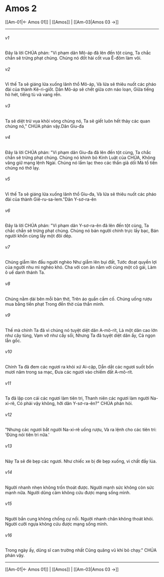 # Amos 2

[[Am-01|← Amos 01]] | [[Amos]] | [[Am-03|Amos 03 →]]
***



###### v1 
Đây là lời CHÚA phán: "Vi phạm dân Mô-áp đã lên đến tột cùng, Ta chắc chắn sẽ trừng phạt chúng. Chúng nó đốt hài cốt vua Ê-đôm làm vôi. 

###### v2 
Vì thế Ta sẽ giáng lửa xuống lãnh thổ Mô-áp, Và lửa sẽ thiêu nuốt các pháo đài của thành Kê-ri-giốt. Dân Mô-áp sẽ chết giữa cơn náo loạn, Giữa tiếng hò hét, tiếng tù và vang rền. 

###### v3 
Ta sẽ diệt trừ vua khỏi vòng chúng nó, Ta sẽ giết luôn hết thảy các quan chúng nó," CHÚA phán vậy.Dân Giu-đa 

###### v4 
Đây là lời CHÚA phán: "Vi phạm dân Giu-đa đã lên đến tột cùng, Ta chắc chắn sẽ trừng phạt chúng. Chúng nó khinh bỏ Kinh Luật của CHÚA, Không vâng giữ mạng lệnh Ngài. Chúng nó lầm lạc theo các thần giả dối Mà tổ tiên chúng nó thờ lạy. 

###### v5 
Vì thế Ta sẽ giáng lửa xuống lãnh thổ Giu-đa, Và lửa sẽ thiêu nuốt các pháo đài của thành Giê-ru-sa-lem."Dân Y-sơ-ra-ên 

###### v6 
Đây là lời CHÚA phán: "Vi phạm dân Y-sơ-ra-ên đã lên đến tột cùng, Ta chắc chắn sẽ trừng phạt chúng. Chúng nó bán người chính trực lấy bạc, Bán người khốn cùng lấy một đôi dép. 

###### v7 
Chúng giẫm lên đầu người nghèo Như giẫm lên bụi đất, Tước đoạt quyền lợi của người nhu mì nghèo khó. Cha với con ăn nằm với cùng một cô gái, Làm ô uế danh thánh Ta. 

###### v8 
Chúng nằm dài bên mỗi bàn thờ, Trên áo quần cầm cố. Chúng uống rượu mua bằng tiền phạt Trong đền thờ của thần mình. 

###### v9 
Thế mà chính Ta đã vì chúng nó tuyệt diệt dân A-mô-rít, Là một dân cao lớn như cây tùng, Vạm vỡ như cầy sồi, Nhưng Ta đã tuyệt diệt dân ấy, Cả ngọn lẫn gốc. 

###### v10 
Chính Ta đã đem các ngươi ra khỏi xứ Ai-cập, Dẫn dắt các ngươi suốt bốn mươi năm trong sa mạc, Đưa các ngươi vào chiếm đất A-mô-rít. 

###### v11 
Ta đã lập con cái các ngươi làm tiên tri, Thanh niên các ngươi làm người Na-xi-rê, Có phải vậy không, hỡi dân Y-sơ-ra-ên?" CHÚA phán hỏi. 

###### v12 
"Nhưng các ngươi bắt người Na-xi-rê uống rượu, Và ra lệnh cho các tiên tri: 'Đừng nói tiên tri nữa.' 

###### v13 
Này Ta sẽ đè bẹp các ngươi. Như chiếc xe bị đè bẹp xuống, vì chất đầy lúa. 

###### v14 
Người nhanh nhẹn không trốn thoát được. Người mạnh sức không còn sức mạnh nữa. Người dũng cảm không cứu được mạng sống mình. 

###### v15 
Người bắn cung không chống cự nổi. Người nhanh chân không thoát khỏi. Người cưỡi ngựa không cứu được mạng sống mình. 

###### v16 
Trong ngày ấy, dũng sĩ can trường nhất Cũng quăng vũ khí bỏ chạy." CHÚA phán vậy.

***
[[Am-01|← Amos 01]] | [[Amos]] | [[Am-03|Amos 03 →]]
